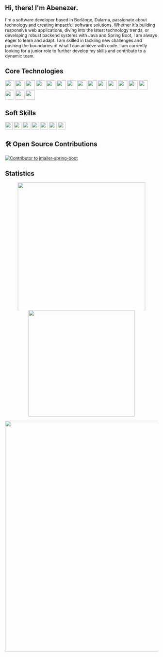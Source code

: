 <div class="content">
  <h2>Hi, there! I'm Abenezer.</h2>
  <p>I'm a software developer based in Borlänge, Dalarna, passionate about technology and creating impactful software solutions. Whether it's building responsive web applications, diving into the latest technology trends, or developing robust backend systems with Java and Spring Boot, I am always eager to learn and adapt. I am skilled in tackling new challenges and pushing the boundaries of what I can achieve with code. I am currently looking for a junior role to further develop my skills and contribute to a dynamic team.</p>



## Core Technologies
<p align="left">
  <img src="https://img.shields.io/badge/-Microservices-0078D7?style=for-the-badge&logo=spring&logoColor=white" height="30"/>
  <img src="https://img.shields.io/badge/-JUnit-25A162?style=for-the-badge&logo=java&logoColor=white" height="30"/>
  <img src="https://img.shields.io/badge/-Mockito-4CAF50?style=for-the-badge&logo=spring&logoColor=white" height="30"/>
  <img src="https://img.shields.io/badge/-Java-ED8B00?style=for-the-badge&logo=openjdk&logoColor=white" height="30"/>
  <img src="https://img.shields.io/badge/-JavaScript-F7DF1E?style=for-the-badge&logo=javascript&logoColor=black" height="30"/>
  <img src="https://img.shields.io/badge/-Node.js-339933?style=for-the-badge&logo=nodedotjs&logoColor=white" height="30"/>
  <img src="https://img.shields.io/badge/-React-61DAFB?style=for-the-badge&logo=react&logoColor=black" height="30"/>
  <img src="https://img.shields.io/badge/-Git-F05032?style=for-the-badge&logo=git&logoColor=white" height="30"/>
  <img src="https://img.shields.io/badge/-GitHub-181717?style=for-the-badge&logo=github&logoColor=white" height="30"/>
  <img src="https://img.shields.io/badge/-MySQL-4479A1?style=for-the-badge&logo=mysql&logoColor=white" height="30"/>
  <img src="https://img.shields.io/badge/-Azure%20DevOps-0078D7?style=for-the-badge&logo=azure-devops&logoColor=white" height="30"/>
  <img src="https://img.shields.io/badge/-Docker-2496ED?style=flat-square&logo=docker&logoColor=white" height="30"/>
  <img src="https://img.shields.io/badge/-JIRA-0052CC?style=flat-square&logo=jira&logoColor=white" height="30"/>
  <img src="https://img.shields.io/badge/-REST%20APIs-009688?style=flat-square&logoColor=white" height="30"/>
  <img src="https://img.shields.io/badge/-HTML5-E34F26?style=for-the-badge&logo=html5&logoColor=white" height="30"/>
  <img src="https://img.shields.io/badge/-CSS3-1572B6?style=for-the-badge&logo=css3&logoColor=white" height="30"/>
  <img src="https://img.shields.io/badge/-Spring%20Boot-6DB33F?style=for-the-badge&logo=spring&logoColor=white" height="30"/>
</p>


## Soft Skills
<p align="left">
  <img src="https://img.shields.io/badge/-Problem%20Solving-000000?style=flat-square&logoColor=white" height="25"/>
  <img src="https://img.shields.io/badge/-Communication%20Skills-00BFFF?style=flat-square&logoColor=white" height="25"/>
  <img src="https://img.shields.io/badge/-Teamwork-007396?style=flat-square&logoColor=white" height="25"/>
  <img src="https://img.shields.io/badge/-Critical%20Thinking-FF6347?style=flat-square&logoColor=white" height="25"/>
  <img src="https://img.shields.io/badge/-Adaptability-FFA500?style=flat-square&logoColor=white" height="25"/>
  <img src="https://img.shields.io/badge/-Efficiency-32CD32?style=flat-square&logoColor=white" height="25"/>
  <img src="https://img.shields.io/badge/-Technical%20Handling-FFD700?style=flat-square&logoColor=white" height="25"/>
</p>

## 🛠 Open Source Contributions

[![Contributor to jmailer-spring-boot](https://img.shields.io/badge/Contributor-jmailer--spring--boot-brightgreen?style=for-the-badge)](https://github.com/josdem/jmailer-spring-boot)


## Statistics

<p align="center">
  <img src="https://github-readme-stats.vercel.app/api?username=AbaSheger&show_icons=true&theme=tokyonight" width="420" />
  <img src="https://github-readme-stats.vercel.app/api/top-langs/?username=AbaSheger&theme=tokyonight&layout=compact" width="350" />
</p>

<p align="center">
  <img src="https://github-readme-streak-stats.herokuapp.com/?user=AbaSheger&theme=tokyonight" width="760" />
</p>

